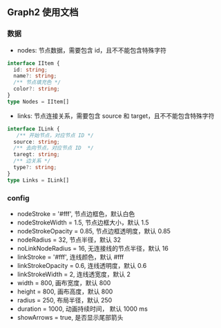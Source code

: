 ## Graph2 使用文档

### 数据

- nodes: 节点数据，需要包含 id，且不不能包含特殊字符

```ts
interface IItem {
  id: string;
  name?: string;
  /** 节点填充色 */
  color?: string;
}
type Nodes = IItem[]
```

- links: 节点连接关系，需要包含 source 和 target，且不不能包含特殊字符

```ts
interface ILink {
   /** 开始节点，对应节点 ID */
  source: string;
  /** 去向节点，对应节点 ID  */
  taregt: string;
  /** 边关系 */
  type?: string;
}
type Links = ILink[]
```

### config 

- nodeStroke = '#fff',  节点边框色，默认白色
- nodeStrokeWidth = 1.5,  节点边框大小，默认 1.5
- nodeStrokeOpacity = 0.85,  节点边框透明度，默认 0.85
- nodeRadius = 32,  节点半径，默认 32 
- noLinkNodeRadius = 16, 无连接线的节点半径，默认 16
- linkStroke = '#fff',  连线颜色，默认 #fff
- linkStrokeOpacity = 0.6,  连线透明度，默认 0.6
- linkStrokeWidth = 2,  连线透宽度，默认 2
- width = 800, 画布宽度，默认 800 
- height = 800,  画布高度，默认 800 
- radius = 250,  布局半径，默认 250 
- duration = 1000,  动画持续时间， 默认 1000 ms
- showArrows = true, 是否显示尾部箭头